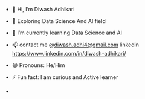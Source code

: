 - 👋 Hi, I’m Diwash Adhikari
- 👀 Exploring Data Science And AI field
- 🌱 I’m currently learning Data Science and AI
- 📫 contact me @diwash.adhi4@gmail.com linkedin https://www.linkedin.com/in/diwash-adhikari/
- 😄 Pronouns: He/Him
- ⚡ Fun fact: I am curious and Active learner

- 

<!---
Diwash17/Diwash17 is a ✨ special ✨ repository because its `README.md` (this file) appears on your GitHub profile.
You can click the Preview link to take a look at your changes.
--->
